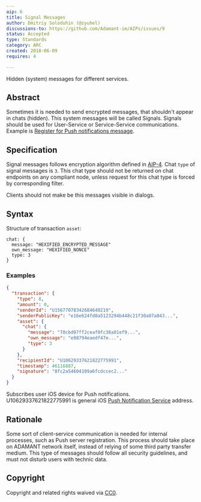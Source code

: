 ```yaml
---
aip: 6
title: Signal Messages
author: Dmitriy Soloduhin (@zyuhel)
discussions-to: https://github.com/Adamant-im/AIPs/issues/9
status: Accepted
type: Standards
category: ARC
created: 2018-06-09
requires: 4

---
```


Hidden (system) messages for different services.

## Abstract
<!--A short (~200 word) description of the technical issue being addressed.-->
Sometimes it is needed to send encrypted messages, that shouldn't appear in chats (hidden). This system messages will be called Signals. Signals should be used for User-Service or Service-Service communications. Example is [Register for Push notifications message](https://medium.com/adamant-im/adamant-is-working-on-blockchain-messaging-platform-and-push-notifications-service-765972cce50e).

## Specification

Signal messages follows encryption algorithm defined in [AIP-4](https://aips.adamant.im/AIPS/aip-4).
Chat `type` of signal messages is `3`. This chat type should not be returned on chat endpoints on any compliant node, unless request for this chat type is forced by corresponding filter.

Clients should not make be this messages visible in dialogs.

## Syntax

Structure of transaction `asset`:

````
chat: {
  message: "HEXIFIED_ENCRYPTED_MESSAGE"
  own_message: "HEXIFIED_NONCE"
  type: 3
}
````

### Examples

```` json
{
  "transaction": {
    "type": 8,
    "amount": 0,
    "senderId": "U15677078342684640219",
    "senderPublicKey": "e16e624fd0a5123294b448c21f30a07a043...",
    "asset": {
      "chat": {
        "message": "70cbd07ff2ceaf0fc38a01ef9...",
        "own_message": "e98794eaedf47e...",
        "type": 3
      }
    },
    "recipientId": "U10629337621822775991",
    "timestamp": 46116887,
    "signature": "8fc2a54604109a6fcdccec2..."
  }
}

````

Subscribes user iOS device for Push notifications. U10629337621822775991 is general iOS [Push Notification Service](https://github.com/Adamant-im/adamant-notificationService) address.

## Rationale

Some sort of client-service communication is needed for internal processes, such as Push server registration. This process should take place on ADAMANT network itself, instead of relying of some third party transfer medium. This type of messages should follow all security guidelines, and must not disturb users with technic data.

## Copyright

Copyright and related rights waived via [CC0](https://creativecommons.org/publicdomain/zero/1.0/).

